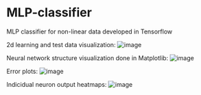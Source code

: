 # MLP-classifier
MLP classifier for non-linear data developed in Tensorflow

2d learning and test data visualization:
![image](https://user-images.githubusercontent.com/68065642/224579600-8b6d6e56-c942-46f8-ba13-60281073fcc9.png)

Neural network structure visualization done in Matplotlib:
![image](https://user-images.githubusercontent.com/68065642/224579641-85e3e75d-ed37-4259-80fd-155a3af3ff88.png)

Error plots:
![image](https://user-images.githubusercontent.com/68065642/224579697-dfe903b7-ab7c-4f80-9a60-ac503f074850.png)

Indicidual neuron output heatmaps:
![image](https://user-images.githubusercontent.com/68065642/224579734-7496cffc-2d82-4b88-b11a-81afe2939277.png)
